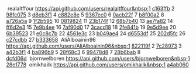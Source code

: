 &nbsp;realaltffour https://api.github.com/users/realaltffour&nbsp;1 [c163ffb](https://github.com/realaltffour/GraphSolver/commit/c163ffb055f6abdad9ed1a9761ff0ac0768a7a53)&nbsp;2 [98fc075](https://github.com/realaltffour/GraphSolver/commit/98fc075167dc3dee6e9633cd9e429bbe89b55c1c)&nbsp;3 [d8eb3f1](https://github.com/realaltffour/GraphSolver/commit/d8eb3f1b08da23278d312b4d93f6fcd699e3314a)&nbsp;4 [c882e8e](https://github.com/realaltffour/GraphSolver/commit/c882e8e7b9afccfd6b9ee04dc15fe42e5c1babb1)&nbsp;5 [9367ec0](https://github.com/realaltffour/GraphSolver/commit/9367ec0d5f4412cf868dc7f1298c48bb6ac0c822)&nbsp;6 [0acb22f](https://github.com/realaltffour/GraphSolver/commit/0acb22f2d8290e1740325a3b68e6c2684670673e)&nbsp;7 [b8f00a2](https://github.com/realaltffour/GraphSolver/commit/b8f00a2368e86ddad472358ec4d962ff236341a9)&nbsp;8 [a726a5a](https://github.com/realaltffour/GraphSolver/commit/a726a5a75839923d406adaeab6fe3c6fecbb3788)&nbsp;9 [1f2b595](https://github.com/realaltffour/GraphSolver/commit/1f2b59548ce94bdb164251447a7b72a5ce3314f7)&nbsp;10 [0819824](https://github.com/realaltffour/GraphSolver/commit/0819824228dea65e4ca74184571329d30951708e)&nbsp;11 [23b174f](https://github.com/realaltffour/GraphSolver/commit/23b174f652171ab18deeffb0a2af0dbad071fec8)&nbsp;12 [68b7b40](https://github.com/realaltffour/GraphSolver/commit/68b7b40e01e879d171a883a81d471854e9e5a4c9)&nbsp;13 [ae7fa82](https://github.com/realaltffour/GraphSolver/commit/ae7fa822f31e7c191c58f403bff83f7418643124)&nbsp;14 [ff6d2e3](https://github.com/realaltffour/GraphSolver/commit/ff6d2e3e3ce9a8a45695f051934eb78d98378c02)&nbsp;15 [7e9b4ee](https://github.com/realaltffour/GraphSolver/commit/7e9b4ee193db96e2fe6c295e02d4d3b7430cd291)&nbsp;16 [7af90d0](https://github.com/realaltffour/GraphSolver/commit/7af90d078c0765cd5d0b9ede4b29aa00c0d78b90)&nbsp;17 [3cacd18](https://github.com/realaltffour/GraphSolver/commit/3cacd18ef2a83ecd6398eb9853f24b51a8f6d1fd)&nbsp;18 [2fe841b](https://github.com/realaltffour/GraphSolver/commit/2fe841b9f3a8c51d1c2edb9c945b78dba7cc7e3e)&nbsp;19 [9e5d9ee](https://github.com/realaltffour/GraphSolver/commit/9e5d9eea96399d597a22495946a303d64c2c44d0)&nbsp;20 [6b39523](https://github.com/realaltffour/GraphSolver/commit/6b39523405ced8a7ea230658a42eb86d14d54e2e)&nbsp;21 [e0c8c7b](https://github.com/realaltffour/GraphSolver/commit/e0c8c7bb7d60bf7abebaf3cced430f2c784cd6e3)&nbsp;22 [4561e3c](https://github.com/realaltffour/GraphSolver/commit/4561e3ca89b51b6990dd8231a35744a883ce25f1)&nbsp;23 [b049ae4](https://github.com/realaltffour/GraphSolver/commit/b049ae4fc60ff46c49636e05308af8c8684e3282)&nbsp;24 [d6553df](https://github.com/realaltffour/GraphSolver/commit/d6553df032e4d2b74d55ba4507b890af2e92cda3)&nbsp;25 [202d5fc](https://github.com/realaltffour/GraphSolver/commit/202d5fc408c18c735a2e06b8329c10a4de75c5d9)&nbsp;26 [c27cdbb](https://github.com/realaltffour/GraphSolver/commit/c27cdbb2a1fa6f4890773ca735269f6eaa71ec37)&nbsp;27 [b333658](https://github.com/realaltffour/GraphSolver/commit/b3336586107131253861584ea99bd2ff2e9e4636)&nbsp;&nbsp;AliAlboainin96 https://api.github.com/users/AliAlboainin96&nbsp;1 [822119f](https://github.com/realaltffour/GraphSolver/commit/822119f18a4079759e5004cd67cd00818bc43fed)&nbsp;2 [7c28973](https://github.com/realaltffour/GraphSolver/commit/7c289737ae450b958cfd05037fb86e59a8c2d860)&nbsp;3 [a42b3f1](https://github.com/realaltffour/GraphSolver/commit/a42b3f1f2d953662196e1b378e668a6e009364ca)&nbsp;4 [ba896b9](https://github.com/realaltffour/GraphSolver/commit/ba896b95ab65b18a323a7dd492acd4dfb86e265c)&nbsp;5 [28f68c3](https://github.com/realaltffour/GraphSolver/commit/28f68c32cc4e2d0cab5ae0a35e98a5ab0f3e10bd)&nbsp;6 [99478d8](https://github.com/realaltffour/GraphSolver/commit/99478d8fb71a6162cf3f0e1ba72c786752faf20d)&nbsp;7 [28b6bab](https://github.com/realaltffour/GraphSolver/commit/28b6bab87b972e98722374b9131a81d6aac97a13)&nbsp;8 [dcfd06d](https://github.com/realaltffour/GraphSolver/commit/dcfd06d34320680ec770b7688160514fe3ef5f94)&nbsp;&nbsp;bjornwelboren https://api.github.com/users/bjornwelboren&nbsp;1 [28e1778](https://github.com/realaltffour/GraphSolver/commit/28e177849363803e08ebb7d880bdbd7a599dba8e)&nbsp;&nbsp;omikhailk https://api.github.com/users/omikhailk&nbsp;1 [a4ab060](https://github.com/realaltffour/GraphSolver/commit/a4ab06083c53133bcffa0d63ab09ebc0f4ad3252)&nbsp;